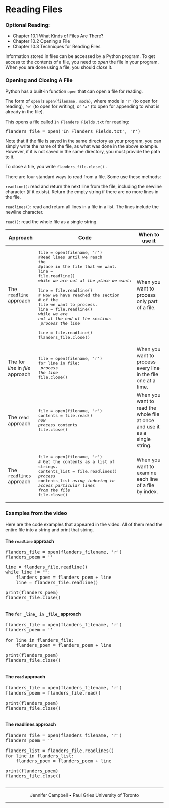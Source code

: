 # Reading Files

### Optional Reading:

*   Chapter 10.1 What Kinds of Files Are There?
*   Chapter 10.2 Opening a File
*   Chapter 10.3 Techniques for Reading Files

Information stored in files can be accessed by a Python program. To get access to the contents of a file, you need to _open_ the file in your program. When you are done using a file, you should _close_ it.

### Opening and Closing A File

Python has a built-in function `open` that can open a file for reading.

The form of `open` is `open(filename, mode)`, where mode is `'r'` (to open for reading), `'w'` (to open for writing), or `'a'` (to open for appending to what is already in the file).

This opens a file called `In Flanders Fields.txt` for reading:

<pre>flanders_file = open('In Flanders Fields.txt', 'r')
</pre>

Note that if the file is saved in the same directory as your program, you can simply write the name of the file, as what was done in the above example. However, if it is not saved in the same directory, you must provide the path to it.

To close a file, you write `flanders_file.close()` .

There are four standard ways to read from a file. Some use these methods:

`readline()`: read and return the next line from the file, including the newline character (if it exists). Return the empty string if there are no more lines in the file.

`readlines()`: read and return all lines in a file in a list. The lines include the newline character.

`read()`: read the whole file as a single string.

| Approach | Code | When to use it |
| --- | --- | --- |
| The `readline` approach | <pre>file = open(filename, 'r')<br>#Read lines until we reach the<br>#place in the file that we want.<br>line = file.readline()<br>while _we are not at the place we want_:<br>    line = file.readline()<br># Now we have reached the section<br># of the file we want to process.<br>line = file.readline()<br>while _we are not at the end of the section_:<br>    _process the line_<br>    line = file.readline()<br>flanders_file.close()</pre>| When you want to process only part of a file.|
| The for _line_ in _file_ approach | <pre>file = open(filename, 'r')<br>for line in file:<br>    _process the line_<br>file.close()</pre>| When you want to process every line in the file one at a time. |
| The `read` approach | <pre>file = open(filename, 'r')<br>contents = file.read()<br>_now process_ contents<br>file.close()</pre>| When you want to read the whole file at once and use it as a single string. |
| The `readlines` approach | <pre>file = open(filename, 'r')<br># Get the contents as a list of strings.<br>contents_list = file.readlines()<br>*process* contents_list *using indexing to*<br>*access particular lines from the file*<br>file.close()</pre>| When you want to examine each line of a file by index. |

### Examples from the video

Here are the code examples that appeared in the video. All of them read the entire file into a string and print that string.

#### The `readline` approach

<pre>flanders_file = open(flanders_filename, 'r')
flanders_poem = ''

line = flanders_file.readline()
while line != "":
    flanders_poem = flanders_poem + line
    line = flanders_file.readline()

print(flanders_poem)
flanders_file.close()

</pre>

#### The `for _line_ in _file_` approach

<pre>flanders_file = open(flanders_filename, 'r')
flanders_poem = ''

for line in flanders_file:
    flanders_poem = flanders_poem + line

print(flanders_poem)
flanders_file.close()

</pre>

#### The `read` approach

<pre>flanders_file = open(flanders_filename, 'r')
flanders_poem = flanders_file.read()

print(flanders_poem)
flanders_file.close()

</pre>

#### The readlines approach

<pre>flanders_file = open(flanders_filename, 'r')
flanders_poem = ''

flanders_list = flanders_file.readlines()
for line in flanders_list:
    flanders_poem = flanders_poem + line

print(flanders_poem)
flanders_file.close()

</pre>

* * *

<center>Jennifer Campbell • Paul Gries
University of Toronto</center>

* * *